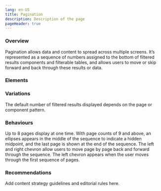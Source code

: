 ```yaml
---
lang: en-US
title: Pagination
description: Description of the page
pageHeader: true
---
```


### Overview
Pagination allows data and content to spread across multiple screens. It’s represented as a sequence of numbers assigned to the bottom of filtered results components and filterable tables, and allows users to move or skip forward and back through these results or data.

### Elements
<PreviewImage :image="$withBase('/images/pagination-sample.png')" :contents="[{ x: 76, y: 0, title: 'Number', text: 'Number' }, { title: 'Previous chevron', text: 'Previous chevron' }, { x: 95, y: -80, title: 'Next chevron', text: 'Next chevron' }, { x: 80, y: -80, title: 'Current page indicator', text: 'Current page indicator' }, { title: 'Ellipsis', text: 'Ellipsis' }, { x: 0, y: -80, title: 'Page range', text: 'Page range' }]">
<template #code>
<CodeGroup>
<CodeGroupItem title="HTML">

```html
  <div class="paginate">
    <div class="result-container">Showing 1100 - 1200 of 2034 results</div>
    <nav aria-label="Pagination">
      <ul class="pagination">
        <li class="page-item page-previous">
          <a class="page-icon" href="#" aria-label="Previous">
            <span aria-hidden="false">
              <svg width="24" height="24" viewBox="0 0 24 24" fill="none" xmlns="http://www.w3.org/2000/svg"><path fill-rule="evenodd" clip-rule="evenodd" d="M15.3715 4.26035C15.7186 3.91322 16.2814 3.91322 16.6285 4.26035C16.9441 4.57592 16.9728 5.06975 16.7146 5.41773L16.6285 5.51743L10.1464 12L16.6285 18.4826C16.9441 18.7981 16.9728 19.292 16.7146 19.64L16.6285 19.7397C16.313 20.0552 15.8191 20.0839 15.4712 19.8257L15.3715 19.7397L8.26035 12.6285C7.94477 12.313 7.91609 11.8191 8.17428 11.4712L8.26035 11.3715L15.3715 4.26035Z" fill="#3F3B3B"/></svg>
            </span>
          </a>
        </li>
        <li class="page-item">
          <a class="page-link active" data-page="index" href="#">1</a>
          <a class="page-link" data-page="index" href="#">2</a>
          <a class="page-link" data-page="index" href="#">3</a>
          <a class="page-link" data-page="index" href="#">4</a>
          <a class="page-link" data-page="index" href="#">5</a>
        </li>
        <li class="page-item page-next">
          <a class="page-icon" href="#" aria-label="Next">
            <span aria-hidden="false">
              <svg width="24" height="24" viewBox="0 0 24 24" fill="none" xmlns="http://www.w3.org/2000/svg"><path fill-rule="evenodd" clip-rule="evenodd" d="M9.51721 4.26035C9.17008 3.91322 8.60727 3.91322 8.26013 4.26035C7.94456 4.57592 7.91587 5.06975 8.17407 5.41773L8.26013 5.51743L14.7423 12L8.26013 18.4826C7.94456 18.7981 7.91587 19.292 8.17407 19.64L8.26013 19.7397C8.57571 20.0552 9.06953 20.0839 9.41752 19.8257L9.51721 19.7397L16.6283 12.6285C16.9439 12.313 16.9726 11.8191 16.7144 11.4712L16.6283 11.3715L9.51721 4.26035Z" fill="#3F3B3B"/></svg>
            </span>
          </a>
        </li>
      </ul>
    </nav>
  </div>
```

  </CodeGroupItem>
</CodeGroup>
</template>
</PreviewImage>

### Variations
The default number of filtered results displayed depends on the page or component pattern.

### Behaviours
Up to 8 pages display at one time. With page counts of 9 and above, an ellipses appears in the middle of the sequence to indicate a hidden midpoint, and the last page is shown at the end of the sequence.
The left and right chevron allow users to move page by page back and forward through the sequence. The left chevron appears when the user moves through the first sequence of pages.

### Recommendations
Add content strategy guidelines and editorial rules here.
